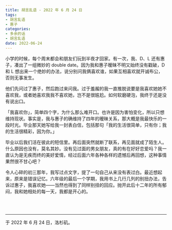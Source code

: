 ```yaml
---
title: 胡言乱语 - 2022 年 6 月 24 日
tags:
- 胡言乱语
- 惠子
categories:
- 多余的话
- 胡言乱语
date: 2022-06-24
---
```


小学的时候，每个周末都会和朋友们玩到半夜才回家。有一次，我、D、L 还有惠子，凑出了一组微妙的 double date。因为我和惠子暧昧不明又始终没有戳破，D 和 L 想出来一个绝妙的办法，说分别问我俩喜欢谁，如果互相喜欢就开诚布公，否则无事发生。

他们先问过了惠子，然后跑过来问我。过于羞赧的我一直推脱说要是我喜欢她她不喜欢我，或者她喜欢我我不喜欢她，岂不是很尴尬。如何软磨硬泡，我终于还是没有说出口。

「我喜欢你」，简单四个字，为什么那么难开口。也许是因为害怕变化，所以只想维持现状。事实是，我与惠子的确维持了四年的暧昧关系，那大概是我最快乐的一段时光。毕业那天她写给我一封表白信，包括那句「我的生活很简单，只有你；我的生活很精彩，因为你。」

毕业以后我们活在彼此的短信里。再后面突然就断了联系，再见面就成了陌生人。什么原因也没有，莫名其妙。没有见过面的男女朋友，真的有在好好恋爱吗？我一直认为是无疾而终的美好爱情，经过后面六年各种各样的遗憾后再回想，这种事情果然很不甘心吧？

令人心碎的初三那年，我写过点文字，提了一句自己从来没有表过白。最近想起来，原来是错误记忆。六年级的最后一个学期，我用书上几行几列的别扭办法，告诉过惠子，我喜欢她——当然也得到了同样别扭的回应。抛开此后十二年的所有郁闷，我和她相处的每一天，我都是开心的。

<br>

<br>

------

于 2022 年 6 月 24 日，洛杉矶。
